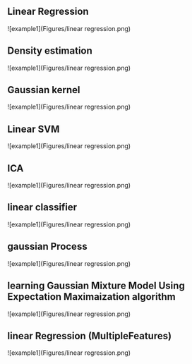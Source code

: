 Linear Regression
---------------------
![example1](Figures/linear regression.png)


Density estimation
---------------------
![example1](Figures/linear regression.png)


Gaussian kernel
---------------------
![example1](Figures/linear regression.png)




Linear SVM
---------------------
![example1](Figures/linear regression.png)


ICA
---------------------
![example1](Figures/linear regression.png)


linear classifier
---------------------
![example1](Figures/linear regression.png)


gaussian Process
---------------------
![example1](Figures/linear regression.png)


learning Gaussian Mixture Model Using Expectation Maximaization algorithm
---------------------
![example1](Figures/linear regression.png)


linear Regression (MultipleFeatures)
---------------------
![example1](Figures/linear regression.png)

